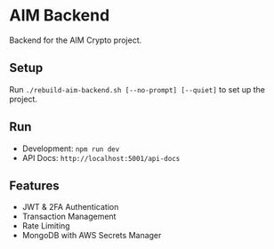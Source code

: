 # AIM Backend

Backend for the AIM Crypto project.

## Setup
Run `./rebuild-aim-backend.sh [--no-prompt] [--quiet]` to set up the project.

## Run
- Development: `npm run dev`
- API Docs: `http://localhost:5001/api-docs`

## Features
- JWT & 2FA Authentication
- Transaction Management
- Rate Limiting
- MongoDB with AWS Secrets Manager
